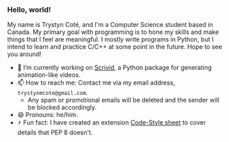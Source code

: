 ### Hello, world!

My name is Trystyn Coté, and I'm a Computer Science student based in Canada. My primary goal with 
programming is to hone my skills and make things that I feel are meaningful. I mostly write programs
in Python, but I intend to learn and practice C/C++ at some point in the future. Hope to see you 
around!

- 🔭 I’m currently working on [Scrivid](https://github.com/TNTMaster370/scrivid), a Python package
for generating animation-like videos.
- 📫 How to reach me: Contact me via my email address, `trystynmcote@gmail.com`.
  - Any spam or promotional emails will be deleted and the sender will be blocked accordingly.
- 😄 Pronouns: he/him.
- ⚡ Fun fact: I have created an extension [Code-Style sheet](https://github.com/TNTMaster370/TNTMaster370/blob/main/CODESTYLE.md) to cover details that PEP 8 doesn't.

<!--
**TNTMaster370/TNTMaster370** is a ✨ _special_ ✨ repository because its `README.md` (this file) appears on your GitHub profile.

Here are some ideas to get you started:

- 🔭 I’m currently working on ...
- 🌱 I’m currently learning ...
- 👯 I’m looking to collaborate on ...
- 🤔 I’m looking for help with ...
- 💬 Ask me about ...
- 📫 How to reach me: ...
- 😄 Pronouns: ...
- ⚡ Fun fact: ...
-->
